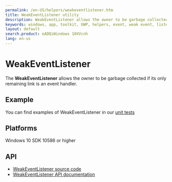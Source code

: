 ```yaml
---
permalink: /en-US/helpers/weakeventlistener.htm
title: WeakEventListener utility
description: WeakEventListener allows the owner to be garbage collected if its only remaining link is an event handler
keywords: windows, app, toolkit, UWP, helpers, event, weak event, listener
layout: default
search.product: eADQiWindows 10XVcnh
lang: en-us
---
```


# WeakEventListener

The **WeakEventListener** allows the owner to be garbage collected if its only remaining link is an event handler.

## Example

You can find examples of WeakEventListener in our [unit tests](https://github.com/Microsoft/UWPCommunityToolkit/blob/master/UnitTests/Helpers/Test_WeakEventListener.cs)

## Platforms

Windows 10 SDK 10586 or higher

## API

* [WeakEventListener source code](https://github.com/Microsoft/UWPCommunityToolkit/blob/master/Microsoft.Toolkit.Uwp/Helpers/WeakEventListener.cs)
* [WeakEventListener API documentation]({{site.baseurl}}/{{page.lang}}/api/Microsoft_Toolkit_Uwp_ColorHelper.htm)

